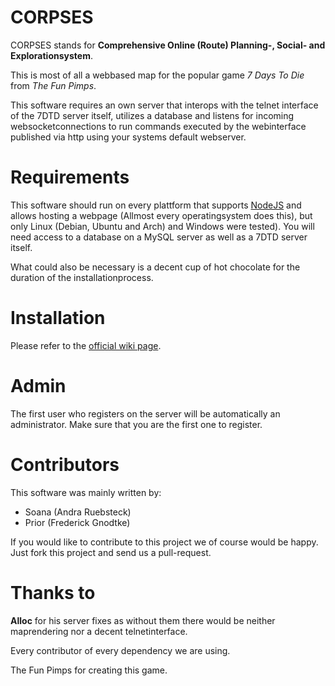 CORPSES
=======
CORPSES stands for **Comprehensive Online (Route) Planning-, Social- and Explorationsystem**.

This is most of all a webbased map for the popular game *7 Days To Die* from *The Fun Pimps*.

This software requires an own server that interops with the telnet interface of the 7DTD server itself, utilizes a database and listens for incoming websocketconnections to run commands executed by the webinterface published via http using your systems default webserver.

Requirements
============
This software should run on every plattform that supports [NodeJS](http://nodejs.org/) and allows hosting a webpage (Allmost every operatingsystem does this), but only Linux (Debian, Ubuntu and Arch) and Windows were tested). You will need access to a database on a MySQL server as well as a 7DTD server itself.

What could also be necessary is a decent cup of hot chocolate for the duration of the installationprocess.

Installation
============
Please refer to the [official wiki page](https://git.cronosx.de/prior/corpses/wikis/installation).


Admin
=====
The first user who registers on the server will be automatically an administrator. Make sure that you are the first one to register.

Contributors
============
This software was mainly written by:

  * Soana (Andra Ruebsteck)
  * Prior (Frederick Gnodtke)

If you would like to contribute to this project we of course would be happy. Just fork this project and send us a pull-request.

Thanks to
=========
**Alloc** for his server fixes as without them there would be neither maprendering nor a decent telnetinterface.

Every contributor of every dependency we are using.

The Fun Pimps for creating this game.
